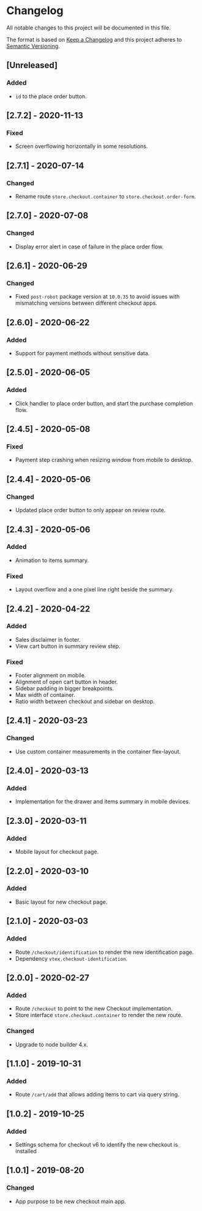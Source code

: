 # Changelog

All notable changes to this project will be documented in this file.

The format is based on [Keep a Changelog](http://keepachangelog.com/en/1.0.0/)
and this project adheres to [Semantic Versioning](http://semver.org/spec/v2.0.0.html).

## [Unreleased]
### Added
- `id` to the place order button.

## [2.7.2] - 2020-11-13
### Fixed
- Screen overflowing horizontally in some resolutions.

## [2.7.1] - 2020-07-14
### Changed
- Rename route `store.checkout.container` to `store.checkout.order-form`.

## [2.7.0] - 2020-07-08
### Changed
- Display error alert in case of failure in the place order flow.

## [2.6.1] - 2020-06-29
### Changed
- Fixed `post-robot` package version at `10.0.35` to avoid issues with mismatching versions between different checkout apps.

## [2.6.0] - 2020-06-22
### Added
- Support for payment methods without sensitive data.

## [2.5.0] - 2020-06-05
### Added
- Click handler to place order button, and start the purchase completion flow.

## [2.4.5] - 2020-05-08
### Fixed
- Payment step crashing when resizing window from mobile to desktop.

## [2.4.4] - 2020-05-06
### Changed
- Updated place order button to only appear on review route.

## [2.4.3] - 2020-05-06
### Added
- Animation to items summary.

### Fixed
- Layout overflow and a one pixel line right beside the summary.

## [2.4.2] - 2020-04-22
### Added
- Sales disclaimer in footer.
- View cart button in summary review step.

### Fixed
- Footer alignment on mobile.
- Alignment of open cart button in header.
- Sidebar padding in bigger breakpoints.
- Max width of container.
- Ratio width between checkout and sidebar on desktop.

## [2.4.1] - 2020-03-23
### Changed
- Use custom container measurements in the container flex-layout.

## [2.4.0] - 2020-03-13
### Added
- Implementation for the drawer and items summary in mobile devices.

## [2.3.0] - 2020-03-11
### Added
- Mobile layout for checkout page.

## [2.2.0] - 2020-03-10
### Added
- Basic layout for new checkout page.

## [2.1.0] - 2020-03-03
### Added
- Route `/checkout/identification` to render the new identification page.
- Dependency `vtex.checkout-identification`.

## [2.0.0] - 2020-02-27
### Added
- Route `/checkout` to point to the new Checkout implementation.
- Store interface `store.checkout.container` to render the new route.

### Changed
- Upgrade to node builder 4.x.

## [1.1.0] - 2019-10-31
### Added
- Route `/cart/add` that allows adding items to cart via query string.

## [1.0.2] - 2019-10-25
### Added
- Settings schema for checkout v6 to identify the new checkout is installed

## [1.0.1] - 2019-08-20
### Changed
- App purpose to be new checkout main app.
